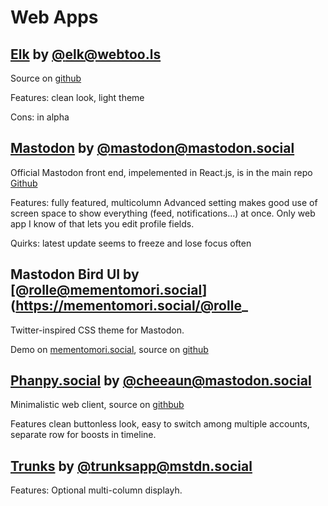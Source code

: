 # Web Apps

## [Elk](https://elk.zone/home) by [@elk@webtoo.ls](https://elk.zone/universeodon.com/@elk@webtoo.ls)

Source on [github](https://github.com/elk-zone/elk)

Features: clean look, light theme

Cons: in alpha

## [Mastodon](https://joinmastodon.org/apps) by [@mastodon@mastodon.social](https://mastodon.social/@Mastodon)

Official Mastodon front end, impelemented in React.js, is in the main repo [Github](https://github.com/mastodon/mastodon)

Features: fully featured, multicolumn Advanced setting makes good use of screen space to show everything (feed, notifications...) at once. Only web app I know of that lets you edit profile fields.

Quirks: latest update seems to freeze and lose focus often

## Mastodon Bird UI by [@rolle@mementomori.social](https://mementomori.social/@rolle_

Twitter-inspired CSS theme for Mastodon.

Demo on [mementomori.social](https://mementomori.social/explore), source on [github](https://github.com/ronilaukkarinen/mastodon-bird-ui)

## [Phanpy.social](https://phanpy.social/) by [@cheeaun@mastodon.social](https://mastodon.social/@cheeaun)

Minimalistic web client, source on [githbub](https://github.com/cheeaun/phanpy)

Features clean buttonless look, easy to switch among multiple accounts, separate row for boosts in timeline.

## [Trunks](https://trunks.social/) by [@trunksapp@mstdn.social](https://mstdn.social/@trunksapp)

Features: Optional multi-column displayh.
